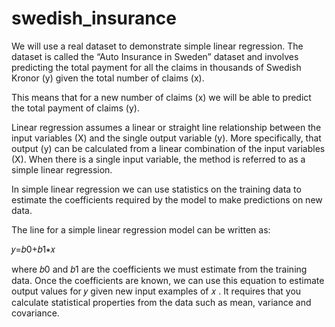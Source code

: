 # swedish_insurance
We will use a real dataset to demonstrate simple linear regression. The dataset is called the “Auto Insurance in Sweden” dataset and involves predicting the total payment for all the claims in thousands of Swedish Kronor (y) given the total number of claims (x).

This means that for a new number of claims (x) we will be able to predict the total payment of claims (y).

Linear regression assumes a linear or straight line relationship between the input variables (X) and the single output variable (y). More specifically, that output (y) can be calculated from a linear combination of the input variables (X). When there is a single input variable, the method is referred to as a simple linear regression.

In simple linear regression we can use statistics on the training data to estimate the coefficients required by the model to make predictions on new data.

The line for a simple linear regression model can be written as:

𝑦=𝑏0+𝑏1∗𝑥
 
where  𝑏0  and  𝑏1  are the coefficients we must estimate from the training data. Once the coefficients are known, we can use this equation to estimate output values for  𝑦  given new input examples of  𝑥 . It requires that you calculate statistical properties from the data such as mean, variance and covariance.
